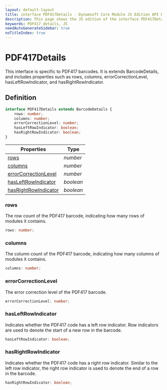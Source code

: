 ```yaml
---
layout: default-layout
title: interface PDF417Details - Dynamsoft Core Module JS Edition API Reference
description: This page shows the JS edition of the interface PDF417Details in Dynamsoft DBR Module.
keywords: PDF417 details, JS
needAutoGenerateSidebar: true
noTitleIndex: true
---
```


# PDF417Details

This interface is specific to PDF417 barcodes. It is extends BarcodeDetails, and includes properties such as rows, columns, errorCorrectionLevel, hasLeftRowIndicator, and hasRightRowIndicator.

## Definition

```typescript
interface PDF417Details extends BarcodeDetails {
    rows: number;
    columns: number;
    errorCorrectionLevel: number;
    hasLeftRowIndicator: boolean;
    hasRightRowIndicator: boolean;
}
```

| Properties               | Type |
|----------------------|-------------|
| [rows](#rows) | *number* |
| [columns](#columns) | *number* |
| [errorCorrectionLevel](#errorcorrectionlevel) | *number* |
| [hasLeftRowIndicator](#hasleftrowindicator) | *boolean* |
| [hasRightRowIndicator](#hasrightrowindicator) | *boolean* |

### rows

The row count of the PDF417 barcode, indicating how many rows of modules it contains.

```typescript
rows: number;
```

### columns

The column count of the PDF417 barcode, indicating how many columns of modules it contains.

```typescript
columns: number;
```

### errorCorrectionLevel

The error correction level of the PDF417 barcode.

```typescript
errorCorrectionLevel: number;
```

### hasLeftRowIndicator

Indicates whether the PDF417 code has a left row indicator. Row indicators are used to denote the start of a new row in the barcode.

```typescript
hasLeftRowIndicator: boolean;
```

### hasRightRowIndicator

Indicates whether the PDF417 code has a right row indicator. Similar to the left row indicator, the right row indicator is used to denote the end of a row in the barcode.

```typescript
hasRightRowIndicator: boolean;
```